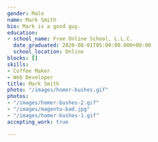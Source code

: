 ```yaml
---
gender: Male
name: Mark Smith
bio: Mark is a good guy.
education:
- school_name: Free Online School, L.L.C.
  date_graduated: 2020-08-01T05:00:00.000+00:00
  school_location: Online
blocks: []
skills:
- Coffee Maker
- Web Developer
title: Mark Smith
photo: "/images/homer-bushes.gif"
photos:
- "/images/homer-bushes-2.gif"
- "/images/magento-bad.jpg"
- "/images/homer-bushes-1.gif"
accepting_work: true

---
```

